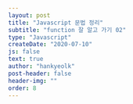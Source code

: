 ```yaml
---
layout: post
title: "Javascript 문법 정리"
subtitle: "function 잘 알고 가기 02"
type: "Javascript"
createDate: "2020-07-10"
js: false
text: true
author: "hankyeolk"
post-header: false
header-img: ""
order: 8
---
```

